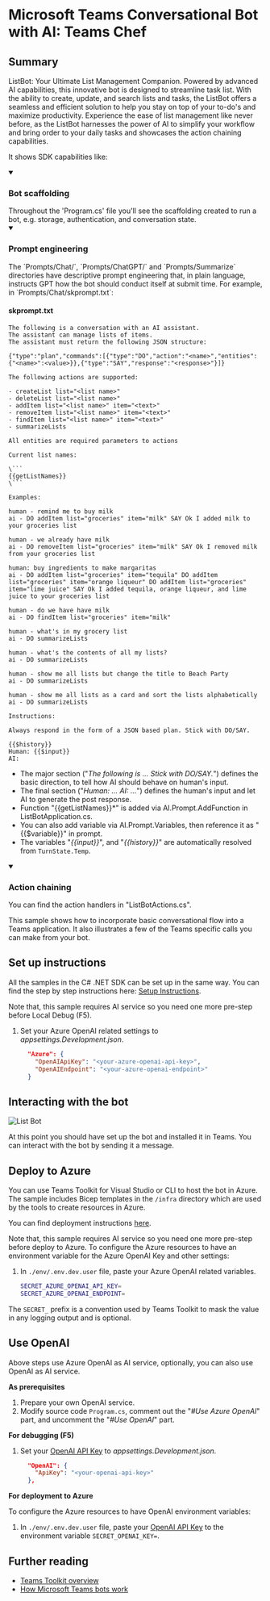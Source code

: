 # Microsoft Teams Conversational Bot with AI: Teams Chef

## Summary

ListBot: Your Ultimate List Management Companion. Powered by advanced AI capabilities, this innovative bot is designed to streamline task list. With the ability to create, update, and search lists and tasks, the ListBot offers a seamless and efficient solution to help you stay on top of your to-do's and maximize productivity. Experience the ease of list management like never before, as the ListBot harnesses the power of AI to simplify your workflow and bring order to your daily tasks and showcases the action chaining capabilities.

It shows SDK capabilities like:

<details open>
    <summary><h3>Bot scaffolding</h3></summary>
    Throughout the 'Program.cs' file you'll see the scaffolding created to run a bot, e.g. storage, authentication, and conversation state.
</details>

<details open>
    <summary><h3>Prompt engineering</h3></summary>
The `Prompts/Chat/`, `Prompts/ChatGPT/` and `Prompts/Summarize` directories have descriptive prompt engineering that, in plain language, instructs GPT how the bot should conduct itself at submit time. For example, in `Prompts/Chat/skprompt.txt`:

#### skprompt.txt

```text
The following is a conversation with an AI assistant. 
The assistant can manage lists of items.
The assistant must return the following JSON structure:

{"type":"plan","commands":[{"type":"DO","action":"<name>","entities":{"<name>":<value>}},{"type":"SAY","response":"<response>"}]}

The following actions are supported:

- createList list="<list name>"
- deleteList list="<list name>"
- addItem list="<list name>" item="<text>"
- removeItem list="<list name>" item="<text>"
- findItem list="<list name>" item="<text>"
- summarizeLists

All entities are required parameters to actions

Current list names:

\```
{{getListNames}}
\```

Examples: 

human - remind me to buy milk
ai - DO addItem list="groceries" item="milk" SAY Ok I added milk to your groceries list

human - we already have milk
ai - DO removeItem list="groceries" item="milk" SAY Ok I removed milk from your groceries list

human: buy ingredients to make margaritas
ai - DO addItem list="groceries" item="tequila" DO addItem list="groceries" item="orange liqueur" DO addItem list="groceries" item="lime juice" SAY Ok I added tequila, orange liqueur, and lime juice to your groceries list 

human - do we have have milk
ai - DO findItem list="groceries" item="milk"

human - what's in my grocery list
ai - DO summarizeLists 

human - what's the contents of all my lists?
ai - DO summarizeLists

human - show me all lists but change the title to Beach Party
ai - DO summarizeLists

human - show me all lists as a card and sort the lists alphabetically
ai - DO summarizeLists

Instructions:

Always respond in the form of a JSON based plan. Stick with DO/SAY.

{{$history}}
Human: {{$input}}
AI:
```

- The major section ("*The following is ... Stick with DO/SAY.*") defines the basic direction, to tell how AI should behave on human's input.
- The final section ("*Human: ... AI: ...*") defines the human's input and let AI to generate the post response.
- Function "{{getListNames}}*" is added via AI.Prompt.AddFunction in ListBotApplication.cs.
- You can also add variable via AI.Prompt.Variables, then reference it as "{{$variable}}" in prompt.
- The variables "*{{input}}*", and "*{{history}}*" are automatically resolved from `TurnState.Temp`.
</details>

<details open>
    <summary><h3>Action chaining</h3></summary>
You can find the action handlers in "ListBotActions.cs".

This sample shows how to incorporate basic conversational flow into a Teams application. It also illustrates a few of the Teams specific calls you can make from your bot.
</details>

## Set up instructions

All the samples in the C# .NET SDK can be set up in the same way. You can find the step by step instructions here: [Setup Instructions](../README.md).

Note that, this sample requires AI service so you need one more pre-step before Local Debug (F5).

1. Set your Azure OpenAI related settings to *appsettings.Development.json*.

    ```json
      "Azure": {
        "OpenAIApiKey": "<your-azure-openai-api-key>",
        "OpenAIEndpoint": "<your-azure-openai-endpoint>"
      }
    ```

## Interacting with the bot

![List Bot](./assets/ListBot.png)

At this point you should have set up the bot and installed it in Teams. You can interact with the bot by sending it a message.

## Deploy to Azure

You can use Teams Toolkit for Visual Studio or CLI to host the bot in Azure. The sample includes Bicep templates in the `/infra` directory which are used by the tools to create resources in Azure.

You can find deployment instructions [here](../README.md#deploy-to-azure).

Note that, this sample requires AI service so you need one more pre-step before deploy to Azure. To configure the Azure resources to have an environment variable for the Azure OpenAI Key and other settings:

1. In `./env/.env.dev.user` file, paste your Azure OpenAI related variables.

    ```bash
    SECRET_AZURE_OPENAI_API_KEY=
    SECRET_AZURE_OPENAI_ENDPOINT=
    ```

The `SECRET_` prefix is a convention used by Teams Toolkit to mask the value in any logging output and is optional.

## Use OpenAI

Above steps use Azure OpenAI as AI service, optionally, you can also use OpenAI as AI service.

**As prerequisites**

1. Prepare your own OpenAI service.
1. Modify source code `Program.cs`, comment out the "*#Use Azure OpenAI*" part, and uncomment the "*#Use OpenAI*" part.

**For debugging (F5)**

1. Set your [OpenAI API Key](https://openai.com/api/) to *appsettings.Development.json*.

    ```json
      "OpenAI": {
        "ApiKey": "<your-openai-api-key>"
      },
    ```

**For deployment to Azure**

To configure the Azure resources to have OpenAI environment variables:

1. In `./env/.env.dev.user` file, paste your [OpenAI API Key](https://openai.com/api/) to the environment variable `SECRET_OPENAI_KEY=`.

## Further reading

- [Teams Toolkit overview](https://aka.ms/vs-teams-toolkit-getting-started)
- [How Microsoft Teams bots work](https://docs.microsoft.com/en-us/azure/bot-service/bot-builder-basics-teams?view=azure-bot-service-4.0&tabs=csharp)
